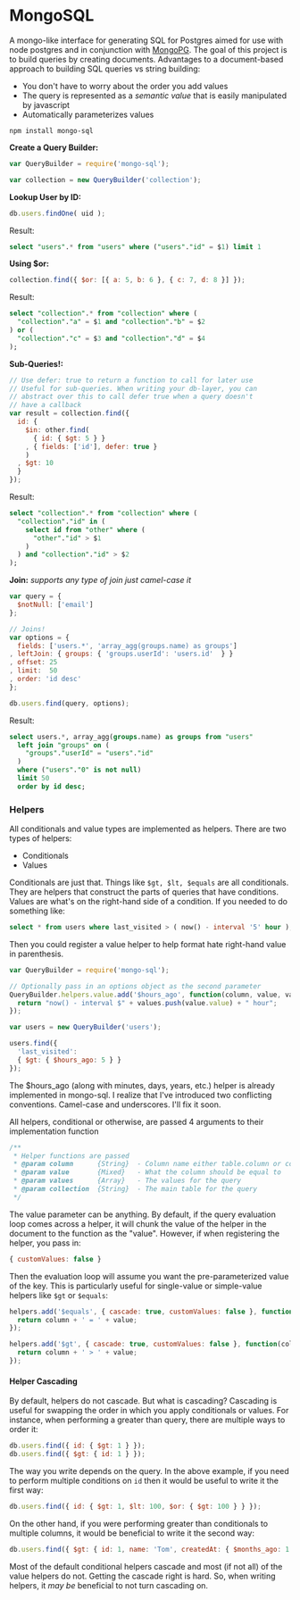 # MongoSQL

A mongo-like interface for generating SQL for Postgres aimed for use with node postgres and in conjunction with [MongoPG](https://github.com/goodybag/mongo-pg). The goal of this project is to build queries by creating documents. Advantages to a document-based approach to building SQL queries vs string building:

* You don't have to worry about the order you add values
* The query is represented as a _semantic value_ that is easily manipulated by javascript
* Automatically parameterizes values

```
npm install mongo-sql
```

__Create a Query Builder:__

```javascript
var QueryBuilder = require('mongo-sql');

var collection = new QueryBuilder('collection');
```

__Lookup User by ID:__

```javascript
db.users.findOne( uid );
```

Result:

```sql
select "users".* from "users" where ("users"."id" = $1) limit 1
```

__Using $or:__

```javascript
collection.find({ $or: [{ a: 5, b: 6 }, { c: 7, d: 8 }] });
```

Result:

```sql
select "collection".* from "collection" where (
  "collection"."a" = $1 and "collection"."b" = $2
) or (
  "collection"."c" = $3 and "collection"."d" = $4
);
```

__Sub-Queries!:__

```javascript
// Use defer: true to return a function to call for later use
// Useful for sub-queries. When writing your db-layer, you can
// abstract over this to call defer true when a query doesn't
// have a callback
var result = collection.find({
  id: {
    $in: other.find(
      { id: { $gt: 5 } }
    , { fields: ['id'], defer: true }
    )
  , $gt: 10
  }
});
```

Result:

```sql
select "collection".* from "collection" where (
  "collection"."id" in (
    select id from "other" where (
      "other"."id" > $1
    )
  ) and "collection"."id" > $2
);
```

__Join:__ _supports any type of join just camel-case it_

```javascript
var query = {
  $notNull: ['email']
};

// Joins!
var options = { 
  fields: ['users.*', 'array_agg(groups.name) as groups']
, leftJoin: { groups: { 'groups.userId': 'users.id'  } }
, offset: 25
, limit:  50
, order: 'id desc'
};

db.users.find(query, options);
```

Result:

```sql
select users.*, array_agg(groups.name) as groups from "users"
  left join "groups" on (
    "groups"."userId" = "users"."id"
  )
  where ("users"."0" is not null)
  limit 50
  order by id desc;
```

### Helpers

All conditionals and value types are implemented as helpers. There are two types of helpers:

* Conditionals
* Values

Conditionals are just that. Things like ```$gt, $lt, $equals``` are all conditionals. They are helpers that construct the parts of queries that have conditions. Values are what's on the right-hand side of a condition. If you needed to do something like:

```sql
select * from users where last_visited > ( now() - interval '5' hour );
```

Then you could register a value helper to help format hate right-hand value in parenthesis.

```javascript
var QueryBuilder = require('mongo-sql');

// Optionally pass in an options object as the second parameter
QueryBuilder.helpers.value.add('$hours_ago', function(column, value, values, collection){
  return "now() - interval $" + values.push(value.value) + " hour";
});

var users = new QueryBuilder('users');

users.find({
  'last_visited':
  { $gt: { $hours_ago: 5 } }
});
```

The $hours_ago (along with minutes, days, years, etc.) helper is already implemented in mongo-sql. I realize that I've introduced two conflicting conventions. Camel-case and underscores. I'll fix it soon.

All helpers, conditional or otherwise, are passed 4 arguments to their implementation function

```javascript
/**
 * Helper functions are passed
 * @param column      {String}  - Column name either table.column or column
 * @param value       {Mixed}   - What the column should be equal to
 * @param values      {Array}   - The values for the query
 * @param collection  {String}  - The main table for the query
 */
```

The value parameter can be anything. By default, if the query evaluation loop comes across a helper, it will chunk the value of the helper in the document to the function as the "value". However, if when registering the helper, you pass in:

```javascript
{ customValues: false }
```

Then the evaluation loop will assume you want the pre-parameterized value of the key. This is particularly useful for single-value or simple-value helpers like ```$gt``` or ```$equals```:

```javascript
helpers.add('$equals', { cascade: true, customValues: false }, function(column, value, values, collection){
  return column + ' = ' + value;
});

helpers.add('$gt', { cascade: true, customValues: false }, function(column, value, values, collection){
  return column + ' > ' + value;
});
```

#### Helper Cascading

By default, helpers do not cascade. But what is cascading? Cascading is useful for swapping the order in which you apply conditionals or values. For instance, when performing a greater than query, there are multiple ways to order it:

```javascript
db.users.find({ id: { $gt: 1 } });
db.users.find({ $gt: { id: 1 } });
```

The way you write depends on the query. In the above example, if you need to perform multiple conditions on ```id``` then it would be useful to write it the first way:

```javascript
db.users.find({ id: { $gt: 1, $lt: 100, $or: { $gt: 100 } } });
```

On the other hand, if you were performing greater than conditionals to multiple columns, it would be beneficial to write it the second way:

```javascript
db.users.find({ $gt: { id: 1, name: 'Tom', createdAt: { $months_ago: 1 } } });
```

Most of the default conditional helpers cascade and most (if not all) of the value helpers do not. Getting the cascade right is hard. So, when writing helpers, it _may be_ beneficial to not turn cascading on.